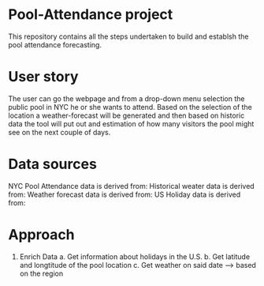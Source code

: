 # Pool-Attendance project
This repository contains all the steps undertaken to build and establsh the pool attendance forecasting. 


# User story
The user can go the webpage and from a drop-down menu selection the public pool in NYC he or she wants to attend. 
Based on the selection of the location a weather-forecast will be generated and then based on historic data the tool will put out and estimation of how many visitors the pool might see on the next couple of days. 

# Data sources
NYC Pool Attendance data is derived from: 
Historical weater data is derived from: 
Weather forecast data is derived from: 
US Holiday data is derived from:



# Approach 
1. Enrich Data
  a. Get information about holidays in the U.S.
  b. Get latitude and longtitude of the pool location 
  c. Get weather on said date --> based on the region 
  
  
